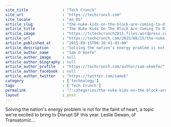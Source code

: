 ```yaml
---
site_title               : "Tech Crunch"
site_url                 : "https://techcrunch.com"
site_locale              : "en_US"
article_slug             : "the-nuke-kids-on-the-block-are-coming-to-disrupt-sf"
article_title            : "The Nuke Kids On The Block Are Coming To Disrupt SF"
article_image            : "https://tctechcrunch2011.files.wordpress.com/2015/09/shutterstock_142033174.jpg?w=764&h=400&crop=1"
article_url              : "https://techcrunch.com/2015/09/15/the-nuke-kids-on-the-block-are-coming-to-disrupt-sf/"
article_published_at     : "2015-09-15T06:38:41-03:00"
article_description      : "Solving the nation's energy problem is not for the faint of heart, a topic we're excited to bring to Disrupt SF this year. Leslie Dewan, of Transatomic..."
article_author_name      : "Sam O'Keefe"
article_author_image     : null
article_author_biography : null
article_author_profile   : "https://techcrunch.com/author/sam-okeefe/"
article_author_facebook  : null
article_author_twitter   : "https://twitter.com/samok"
category                 : ['technology']
tags                     : ['Tech Crunch']
permalink                : "/:categories/the-nuke-kids-on-the-block-are-coming-to-disrupt-sf/"
layout                   : post
---
```


Solving the nation's energy problem is not for the faint of heart, a topic we're excited to bring to Disrupt SF this year. Leslie Dewan, of Transatomic...
